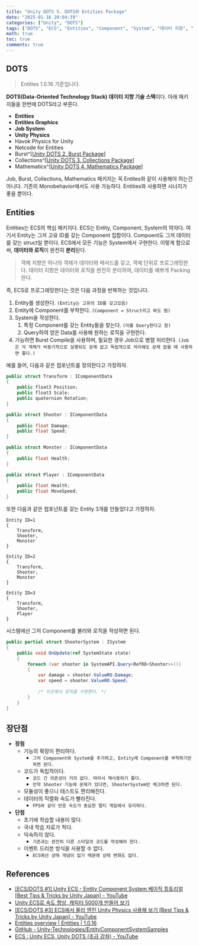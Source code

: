 ```yaml
---
title: "Unity DOTS 5. DOTS와 Entities Package"
date: "2025-01-16 20:04:39"
categories: ["Unity", "DOTS"]
tags: ["DOTS", "ECS", "Entities", "Component", "System", "데이터 지향", "병렬 처리", "Unity"]
math: true
toc: true
comments: true
---
```


## DOTS

> Entities 1.0.16 기준입니다.

**DOTS(Data-Oriented Technology Stack)** **데이터 지향 기술 스택**이다. 아래 패키지들을 한번에 DOTS라고 부른다.

- **Entities**
- **Entities Graphics**
- **Job System**
- **Unity Physics**
- Havok Physics for Unity
- Netcode for Entities
- Burst^[[Unity DOTS 2. Burst Package](https://qlsjtmek2.github.io/posts/Unity-DOTS-2-Burst-Package/)]
- Collections^[[Unity DOTS 3. Collections Package](https://qlsjtmek2.github.io/posts/Unity-DOTS-3-Collections-Package/)]
- Mathematics^[[Unity DOTS 4. Mathematics Package](https://qlsjtmek2.github.io/posts/Unity-DOTS-4-Mathematics-Package/)]

Job, Burst, Collections, Mathematics 패키지는 꼭 Entites와 같이 사용해야 하는건 아니다. 기존의 Monobehavior에서도 사용 가능하다. Entities와 사용하면 시너지가 좋을 뿐이다.

## Entities

Entities는 ECS의 핵심 패키지다. ECS는 Entity, Component, System의 약자다. 여기서 Entity는 그저 고유 ID를 갖는 Component 집합이다. Compoent도 그저 데이터를 갖는 struct일 뿐이다. ECS에서 모든 기능은 System에서 구현한다. 이렇게 함으로써, **데이터와 로직**이 완전히 **분리**된다.

> 객체 지향은 하나의 객체가 데이터와 메서드를 갖고, 객체 단위로 프로그래밍한다.
> 데이터 지향은 데이터와 로직을 완전히 분리하여, 데이터를 예쁘게 Packing한다.

즉, ECS로 프로그래밍한다는 것은 다음 과정을 반복하는 것입니다.

1. Entity를 생성한다. `(Entity는 고유의 ID를 갖고있음)`
2. Entity에 Component를 부착한다. `(Component = Struct라고 봐도 됨)`
3. System을 작성한다.
	1. 특정 Component를 갖는 Entity들을 찾는다. `(이를 Query한다고 함)`
	2. Query하여 얻은 Data를 사용해 원하는 로직을 구현한다.
4. 가능하면 Burst Compile을 사용하며, 필요한 경우 Job으로 병렬 처리한다. `(Job은 각 객체가 비동기적으로 실행되도 문제 없고 독립적으로 처리해도 문제 없을 때 사용하면 좋다.)`

예를 들어, 다음과 같은 컴포넌트를 정의한다고 가정하자.

```c#
public struct Transform : IComponentData
{
    public float3 Position;
    public float3 Scale;
    public quaternion Rotation;
}

public struct Shooter : IComponentData
{
    public float Damage;
    public float Speed;
}

public struct Monster : IComponentData
{
    public float Health;
}

public struct Player : IComponentData
{
    public float Health;
    public float MoveSpeed;
}
```

또한 다음과 같은 컴포넌트를 갖는 Entity 3개를 만들었다고 가정하자.

```
Entity ID=1
{
    Transform,
    Shooter,
    Monster
}

Entity ID=2
{
    Transform,
    Shooter,
    Monster
}

Entity ID=3
{
    Transform,
    Shooter,
    Player
}
```

시스템에선 그저 Component를 불러와 로직을 작성하면 된다. 

```c#
public partial struct ShooterSystem : ISystem
{
    public void OnUpdate(ref SystemState state)
    {
        foreach (var shooter in SystemAPI.Query<RefRO<Shooter>>())
        {
            var damage = shooter.ValueRO.Damage;
            var speed = shooter.ValueRO.Speed;
            
            /* 이곳에서 로직을 구현한다. */
        }
    }
}
```

## 장단점

- **장점**
	- 기능의 확장이 편리하다. 
		- `그저 Component와 System을 추가하고, Entity에 Component를 부착하기만 하면 된다.`
	- 코드가 독립적이다.
		- `코드 간 의존성이 거의 없다. 따라서 재사용하기 좋다.`
		- `만약 Shooter 기능에 문제가 있다면, ShooterSystem만 체크하면 된다.`
	- 모듈성이 좋으니 테스트도 편리해진다.
	- 데이터의 직렬화 속도가 빨라진다.
		- `FPS와 같이 반응 속도가 중요한 멀티 게임에서 유리하다.`
- **단점**
	- 초기에 학습할 내용이 많다.
	- 국내 학습 자료가 적다.
	- 익숙하지 않다.
		- `기존과는 완전히 다른 스타일의 코드를 작성해야 한다.`
	- 이벤트 드리븐 방식을 사용할 수 없다.
		- `ECS에선 상태 개념이 없기 때문에 상태 변화도 없다.`

## References

- [\[ECS/DOTS #1\] Unity ECS - Entity Component System 베이직 튜토리얼 \[Best Tips & Tricks by Unity Japan\] - YouTube](https://www.youtube.com/watch?v=3m2GI_GSt5Y)
- [Unity ECS로 속도 향상, 캐릭터 5000개 만들어 보기](https://www.youtube.com/watch?v=LVjb_fQs2J8)
- [\[ECS/DOTS #3\] ECS에서 물리 엔진 Unity Physics 사용해 보기 \[Best Tips & Tricks by Unity Japan\] - YouTube](https://www.youtube.com/watch?v=oDKXml53fVQ)
- [Entities overview \| Entities \| 1.0.16](https://docs.unity3d.com/Packages/com.unity.entities@1.0/manual/index.html)
- [GitHub - Unity-Technologies/EntityComponentSystemSamples](https://github.com/Unity-Technologies/EntityComponentSystemSamples?tab=readme-ov-file)
- [ECS : Unity ECS, Unity DOTS (초급 강좌) - YouTube](https://www.youtube.com/watch?v=7UphiG8UtTg)